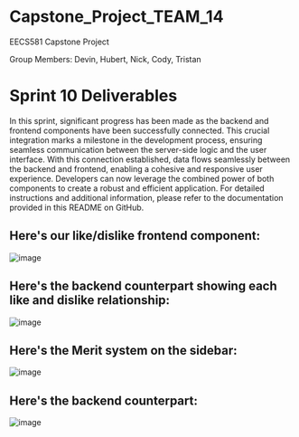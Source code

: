 # Capstone_Project_TEAM_14
EECS581 Capstone Project

Group Members: Devin, Hubert, Nick, Cody, Tristan
# Sprint 10 Deliverables 
In this sprint, significant progress has been made as the backend and frontend components have been successfully connected. This crucial integration marks a milestone in the development process, ensuring seamless communication between the server-side logic and the user interface. With this connection established, data flows seamlessly between the backend and frontend, enabling a cohesive and responsive user experience. Developers can now leverage the combined power of both components to create a robust and efficient application. For detailed instructions and additional information, please refer to the documentation provided in this README on GitHub.

## Here's our like/dislike frontend component:
![image](https://github.com/DevinRS/Capstone_Project/assets/90437494/5efa0589-a81b-4df2-9834-f4b674c49897)

## Here's the backend counterpart showing each like and dislike relationship:
![image](https://github.com/DevinRS/Capstone_Project/assets/90437494/46229bb3-da8a-4a94-80da-e7caa5df509e)

## Here's the Merit system on the sidebar:
![image](https://github.com/DevinRS/Capstone_Project/assets/90437494/0df9d0e9-2e18-45db-9f4b-8724ba06d6f2)

## Here's the backend counterpart:
![image](https://github.com/DevinRS/Capstone_Project/assets/90437494/462e2cef-5243-4d18-a676-5d5e79ac87a3)









